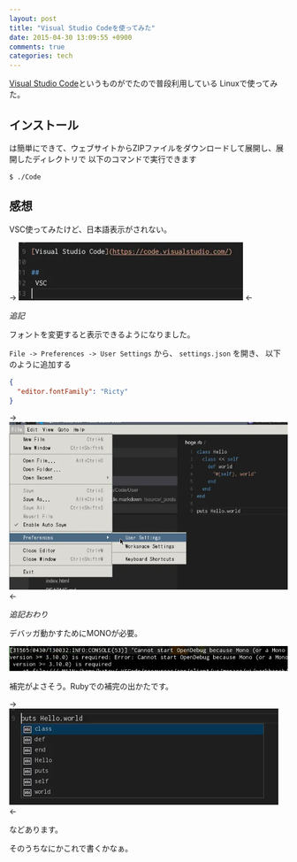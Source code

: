```yaml
---
layout: post
title: "Visual Studio Codeを使ってみた"
date: 2015-04-30 13:09:55 +0900
comments: true
categories: tech
---
```


[Visual Studio Code](https://code.visualstudio.com/)というものがでたので普段利用している
Linuxで使ってみた。

## インストール
は簡単にできて、ウェブサイトからZIPファイルをダウンロードして展開し、展開したディレクトリで
以下のコマンドで実行できます

```
$ ./Code
```

## 感想
VSC使ってみたけど、日本語表示がされない。

-> ![](/images/screenshot/vsc_japanese.webp) <-

_追記_

フォントを変更すると表示できるようになりました。

`File -> Preferences -> User Settings` から、 `settings.json` を開き、
以下のように追加する

```json
{
  "editor.fontFamily": "Ricty"
}
```

-> ![](/images/screenshot/vsc_settings.webp) <-

_追記おわり_

デバッガ動かすためにMONOが必要。

![](/images/screenshot/vsc_debugger_needed_mono.webp)

補完がよさそう。Rubyでの補完の出かたです。

-> ![](/images/screenshot/vsc_completion.webp) <-

などあります。

そのうちなにかこれで書くかなぁ。
